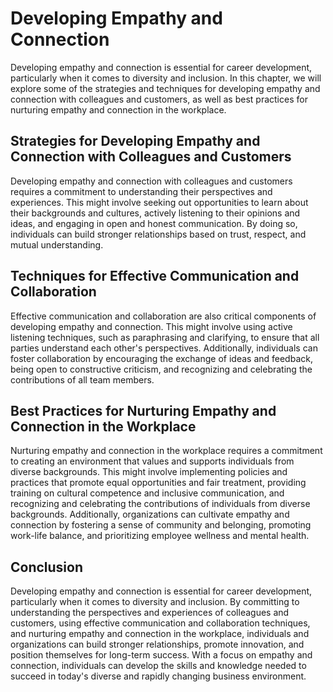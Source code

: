 Developing Empathy and Connection
============================================

Developing empathy and connection is essential for career development, particularly when it comes to diversity and inclusion. In this chapter, we will explore some of the strategies and techniques for developing empathy and connection with colleagues and customers, as well as best practices for nurturing empathy and connection in the workplace.

Strategies for Developing Empathy and Connection with Colleagues and Customers
------------------------------------------------------------------------------

Developing empathy and connection with colleagues and customers requires a commitment to understanding their perspectives and experiences. This might involve seeking out opportunities to learn about their backgrounds and cultures, actively listening to their opinions and ideas, and engaging in open and honest communication. By doing so, individuals can build stronger relationships based on trust, respect, and mutual understanding.

Techniques for Effective Communication and Collaboration
--------------------------------------------------------

Effective communication and collaboration are also critical components of developing empathy and connection. This might involve using active listening techniques, such as paraphrasing and clarifying, to ensure that all parties understand each other's perspectives. Additionally, individuals can foster collaboration by encouraging the exchange of ideas and feedback, being open to constructive criticism, and recognizing and celebrating the contributions of all team members.

Best Practices for Nurturing Empathy and Connection in the Workplace
--------------------------------------------------------------------

Nurturing empathy and connection in the workplace requires a commitment to creating an environment that values and supports individuals from diverse backgrounds. This might involve implementing policies and practices that promote equal opportunities and fair treatment, providing training on cultural competence and inclusive communication, and recognizing and celebrating the contributions of individuals from diverse backgrounds. Additionally, organizations can cultivate empathy and connection by fostering a sense of community and belonging, promoting work-life balance, and prioritizing employee wellness and mental health.

Conclusion
----------

Developing empathy and connection is essential for career development, particularly when it comes to diversity and inclusion. By committing to understanding the perspectives and experiences of colleagues and customers, using effective communication and collaboration techniques, and nurturing empathy and connection in the workplace, individuals and organizations can build stronger relationships, promote innovation, and position themselves for long-term success. With a focus on empathy and connection, individuals can develop the skills and knowledge needed to succeed in today's diverse and rapidly changing business environment.
